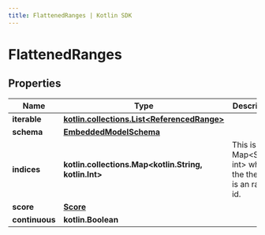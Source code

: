 ```yaml
---
title: FlattenedRanges | Kotlin SDK
---
```




# FlattenedRanges

## Properties
Name | Type | Description | Notes
------------ | ------------- | ------------- | -------------
**iterable** | [**kotlin.collections.List&lt;ReferencedRange&gt;**](ReferencedRange) |  | 
**schema** | [**EmbeddedModelSchema**](EmbeddedModelSchema) |  |  [optional]
**indices** | **kotlin.collections.Map&lt;kotlin.String, kotlin.Int&gt;** | This is a Map&lt;String, int&gt; where the the key is an range id. |  [optional]
**score** | [**Score**](Score) |  |  [optional]
**continuous** | **kotlin.Boolean** |  |  [optional]




